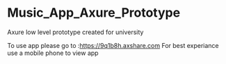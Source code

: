 # Music_App_Axure_Prototype
Axure low level prototype created for university

To use app please go to :https://9q1b8h.axshare.com
For best experiance use a mobile phone to view app
